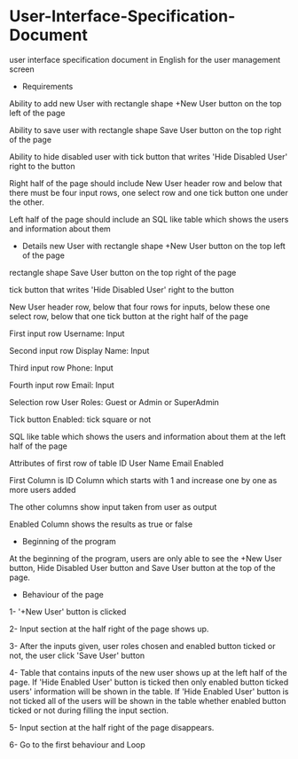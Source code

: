 # User-Interface-Specification-Document
 user interface specification document in English for the user management screen

- Requirements

Ability to add new User with rectangle shape +New User button on the top left of the page 

Ability to save user with rectangle shape Save User button on the top right of the page

Ability to hide disabled user with tick button that writes 'Hide Disabled User' 
right to the button

Right half of the page should include New User header row and below that there must be four input rows, one select row and one tick button one under the other.

Left half of the page should include an SQL like table which shows the users and information about them

 - Details 
new User with rectangle shape +New User button on the top left of the page 

rectangle shape Save User button on the top right of the page

tick button that writes 'Hide Disabled User' 
right to the button

New User header row, below that four rows for inputs, below these one select row, below that one tick button at the right half of the page

First input row   Username: Input

Second input row   Display Name: Input

Third input row    Phone: Input

Fourth input row   Email: Input

Selection row      User Roles:  Guest or Admin or SuperAdmin

Tick button      Enabled:  tick square or not

 SQL like table which shows the users and information about them at the left half of the page
 
 Attributes of first row of table    ID   User Name    Email     Enabled  
 
 First Column is ID Column which starts with 1 and increase one by one as more users added
 
 The other columns show input taken from user as output
 
 Enabled Column shows the results as true or false
 
 - Beginning of the program
 
 At the beginning of the program, users are only able to see the +New User button, Hide Disabled User button and Save User button at the top of the page. 

- Behaviour of the page

1- '+New User' button is clicked 

2- Input section at the half right of the page shows up.

3- After the inputs given, user roles chosen and enabled button ticked or not, the user click 'Save User' button 

4- Table that contains inputs of the new user shows up at the left half of the page. If 'Hide Enabled User' button is ticked 
then only enabled button ticked users' information will be shown in the table. If 'Hide Enabled User' button is not ticked all of the users will be shown
in the table whether enabled button ticked or not during filling the input section.

5- Input section at the half right of the page disappears.

6- Go to the first behaviour and Loop




 



  

